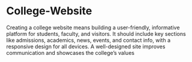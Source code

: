 # College-Website
Creating a college website means building a user-friendly, informative platform for students, faculty, and visitors. It should include key sections like admissions, academics, news, events, and contact info, with a responsive design for all devices. A well-designed site improves communication and showcases the college’s values
